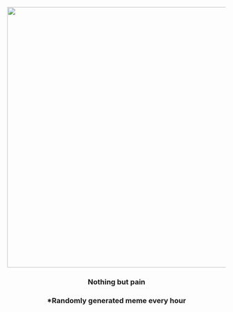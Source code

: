 <p align="center">
        <img src="https://i.redd.it/6t3m78nn3ao91.jpg" width="600" height="600">
        </p>
        <h3 align="center">Nothing but pain</h3>
        <h3 align="center">*Randomly generated meme every hour</h3>
    